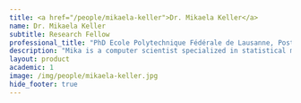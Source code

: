 ```yaml
---
title: <a href="/people/mikaela-keller">Dr. Mikaela Keller</a>
name: Dr. Mikaela Keller
subtitle: Research Fellow
professional_title: "PhD Ecole Polytechnique Fédérale de Lausanne, Postdoctoral Fellow (2009-2010, joint with John Brownstein)"  # Joined professional titles
description: "Mika is a computer scientist specialized in statistical machine learning, with a PhD from Ecole Polytechnique Fédérale de Lausanne (EPFL) in Switzerland. She worked mainly in the HealthMap project at Children's Hospital but explored challenges in bioinformatics as part of this lab."
layout: product
academic: 1
image: /img/people/mikaela-keller.jpg
hide_footer: true
---
```


